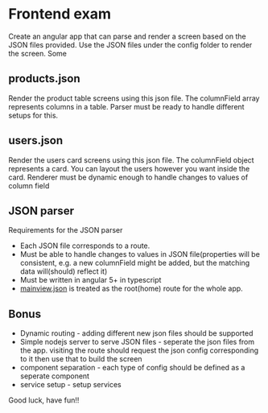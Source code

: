 # Frontend exam

Create an angular app that can parse and render a screen based on the JSON files provided.
Use the JSON files under the config folder to render the screen. Some 

## products.json
Render the product table screens using this json file. The columnField array represents columns in a table. Parser must be ready to handle different setups for this.

## users.json
Render the users card screens using this json file. The columnField object represents a card. You can layout the users however you want inside the card. Renderer must be dynamic enough to handle changes to values of column field

## JSON parser
Requirements for the JSON parser

* Each JSON file corresponds to a route.
* Must be able to handle changes to values in JSON file(properties will be consistent, e.g. a new columnField might be added, but the matching data will(should) reflect it)
* Must be written in angular 5+ in typescript
* [mainview.json](JSON/config/mainview.json) is treated as the root(home) route for the whole app.


## Bonus

* Dynamic routing - adding different new json files should be supported
* Simple nodejs server to serve JSON files - seperate the json files from the app. visiting the route should request the json config corresponding to it then use that to build the screen
* component separation - each type of config should be defined as a seperate component
* service setup - setup services


Good luck, have fun!!